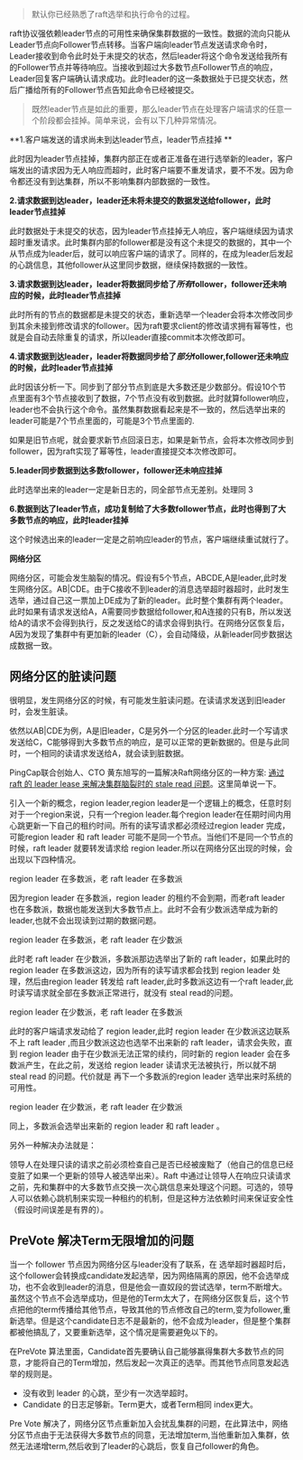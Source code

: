 > 默认你已经熟悉了raft选举和执行命令的过程。

raft协议强依赖leader节点的可用性来确保集群数据的一致性。数据的流向只能从Leader节点向Follower节点转移。当客户端向leader节点发送请求命令时，Leader接收到命令此时处于未提交的状态，然后leader将这个命令发送给我所有的Follower节点并等待响应。当接收到超过大多数节点Follower节点的响应，Leader回复客户端确认请求成功。此时leader的这一条数据处于已提交状态，然后广播给所有的Follower节点告知此命令已经被提交。

> 既然leader节点是如此的重要，那么leader节点在处理客户端请求的任意一个阶段都会挂掉。简单来说，会有以下几种异常情况。

**1.客户端发送的请求尚未到达leader节点，leader节点挂掉 **

此时因为leader节点挂掉，集群内部正在或者正准备在进行选举新的leader，客户端发出的请求因为无人响应而超时，此时客户端要不重发请求，要不不发。因为命令都还没有到达集群，所以不影响集群内部数据的一致性。

**2.请求数据到达leader，leader还未将未提交的数据发送给follower，此时leader节点挂掉**

此时数据处于未提交的状态，因为leader节点挂掉无人响应，客户端继续因为请求超时重发请求。此时集群内部的follower都是没有这个未提交的数据的，其中一个从节点成为leader后，就可以响应客户端的请求了。同样的，在成为leader后发起的心跳信息，其他follower从这里同步数据，继续保持数据的一致性。

**3.请求数据到达leader，leader将数据同步给了*所有*follower，follower还未响应的时候，此时leader节点挂掉**

此时所有的节点的数据都是未提交的状态，重新选举一个leader会将本次修改同步到其余未接到修改请求的follower。因为raft要求client的修改请求拥有幂等性，也就是会自动去除重复的请求，所以leader直接commit本次修改即可。

**4.请求数据到达leader，leader将数据同步给了*部分*follower,follower还未响应的时候，此时leader节点挂掉**

此时因该分析一下。同步到了部分节点到底是大多数还是少数部分。假设10个节点里面有3个节点接收到了数据，7个节点没有收到数据。此时就算follower响应，leader也不会执行这个命令。虽然集群数据看起来是不一致的，然后选举出来的leader可能是7个节点里面的，可能是3个节点里面的.

如果是旧节点呢，就会要求新节点回滚日志，如果是新节点，会将本次修改同步到follower，因为raft实现了幂等性，leader直接提交本次修改即可。

**5.leader同步数据到达多数follower，follower还未响应挂掉**

此时选举出来的leader一定是新日志的，同全部节点无差别。处理同 3

**6.数据到达了leader节点，成功复制给了大多数follower节点，此时也得到了大多数节点的响应，此时leader挂掉**

这个时候选出来的leader一定是之前响应leader的节点，客户端继续重试就行了。

**网络分区**

网络分区，可能会发生脑裂的情况。假设有5个节点，ABCDE,A是leader,此时发生网络分区。AB|CDE。由于C接收不到leader的消息选举超时器超时，此时发生选举，通过自己这一票加上DE成为了新的leader。此时整个集群有两个leader。此时如果有请求发送给A，A需要同步数据给follower,和A连接的只有B，所以发送给A的请求不会得到执行，反之发送给C的请求会得到执行。在网络分区恢复后，A因为发现了集群中有更加新的leader（C），会自动降级，从新leader同步数据达成数据一致。

## 网络分区的脏读问题

很明显，发生网络分区的时候，有可能发生脏读问题。在读请求发送到旧leader时，会发生脏读。

依然以AB|CDE为例，A是旧leader，C是另外一个分区的leader.此时一个写请求发送给C，C能够得到大多数节点的响应，是可以正常的更新数据的。但是与此同时，一个相同的读请求发送给A，就会读到脏数据。

PingCap联合创始人、CTO 黄东旭写的一篇解决Raft网络分区的一种方案: [通过 raft 的 leader lease 来解决集群脑裂时的 stale read 问题](https://pingcap.com/blog-stale-read-zh)。这里简单说一下。

引入一个新的概念，region leader,region leader是一个逻辑上的概念，任意时刻对于一个region来说，只有一个region leader.每个region leader在任期时间内用心跳更新一下自己的租约时间。所有的读写请求都必须经过region leader 完成，可能region leader 和 raft leader 可能不是同一个节点。当他们不是同一个节点的时候，raft leader 就要转发请求给 region leader.所以在网络分区出现的时候，会出现以下四种情况。

region leader 在多数派，老 raft leader 在多数派

因为region leader 在多数派，region leader 的租约不会到期，而老raft leader 也在多数派，数据也能发送到大多数节点上。此时不会有少数派选举成为新的leader,也就不会出现读到过期的数据问题。

region leader 在多数派，老 raft leader 在少数派

此时老 raft leader 在少数派，多数派那边选举出了新的 raft leader，如果此时的 region leader 在多数派这边，因为所有的读写请求都会找到 region leader 处理，然后由region leader 转发给 raft leader,此时多数派这边有一个raft leader,此时读写请求就全部在多数派正常进行，就没有 steal read的问题。

region leader 在少数派，老 raft leader 在多数派

此时的客户端请求发动给了 region leader,此时 region  leader 在少数派这边联系不上 raft  leader ,而且少数派这边也选举不出来新的 raft leader，请求会失败，直到 region leader 由于在少数派无法正常的续约，同时新的 region leader 会在多数派产生，在此之前，发送给 region leader 读请求无法被执行，所以就不胡 steal read 的问题。代价就是 再下一个多数派的region leader 选举出来时系统的可用性。

region leader 在少数派，老 raft leader 在少数派

同上，多数派会选举出来新的 region leader 和 raft  leader 。 



另外一种解决办法就是：

领导人在处理只读的请求之前必须检查自己是否已经被废黜了（他自己的信息已经变脏了如果一个更新的领导人被选举出来）。Raft 中通过让领导人在响应只读请求之前，先和集群中的大多数节点交换一次心跳信息来处理这个问题。可选的，领导人可以依赖心跳机制来实现一种租约的机制，但是这种方法依赖时间来保证安全性（假设时间误差是有界的）。

## PreVote 解决Term无限增加的问题

当一个 follower 节点因为网络分区与leader没有了联系，在 选举超时器超时后，这个follower会转换成candidate发起选举，因为网络隔离的原因，他不会选举成功，也不会收到leader的消息，但是他会一直奴段的尝试选举，term不断增大。虽然这个节点不会选举成功，但是他的Term太大了，在网络分区恢复后，这个节点把他的term传播给其他节点，导致其他的节点修改自己的term,变为follower,重新选举。但是这个candidate日志不是最新的，他不会成为leader，但是整个集群都被他搞乱了，又要重新选举，这个情况是需要避免以下的。



在PreVote 算法里面，Candidate首先要确认自己能够赢得集群大多数节点的同意，才能将自己的Term增加，然后发起一次真正的选举。而其他节点同意发起选举的规则是。

- 没有收到 leader 的心跳，至少有一次选举超时。
- Candidate 的日志足够新。Term更大，或者Term相同 index更大。

Pre Vote 解决了，网络分区节点重新加入会扰乱集群的问题，在此算法中，网络分区节点由于无法获得大多数节点的同意，无法增加term,当他重新加入集群，依然无法递增term,然后收到了leader的心跳后，恢复自己follower的角色。

